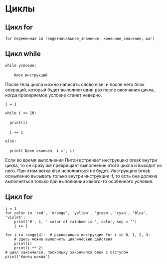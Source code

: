 # Циклы

## Цикл for

`for переменная in range(начальное_значение, конечное_значение, шаг)`

## Цикл while

`while условие:`

&emsp;&emsp;`блок инструкций`

После тела цикла можно написать слово else: и после него блок операций, который будет выполнен один раз после окончания цикла, когда проверяемое условие станет неверно.

`i = 1`

`while i <= 10:`

&emsp;`print(i)`

&emsp;`i += 1`

`else:`

&emsp;`print('Цикл окончен, i =', i)`

Если во время выполнения Питон встречает инструкцию break внутри цикла, то он сразу же прекращает выполнение этого цикла и выходит из него. При этом ветка else исполняться не будет. Инструкцию break осмыленно вызывать только внутри инструкции if, то есть она должна выполняться только при выполнении какого-то особенного условия.

## Цикл for

```
i = 1
for color in 'red', 'orange', 'yellow', 'green', 'cyan', 'blue', 'violet':
    print('#', i, ' color of rainbow is ', color, sep = '')
    i += 1
```
```
for i in range(4):  # равносильно инструкции for i in 0, 1, 2, 3:
    # здесь можно выполнять циклические действия
    print(i)
    print(i ** 2)
# цикл закончился, поскольку закончился блок с отступом
print('Конец цикла')
```
